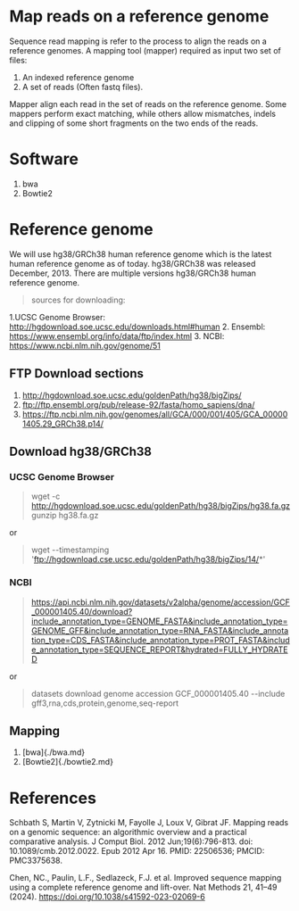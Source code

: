 # Map reads on a reference genome
Sequence read mapping is  refer to the process to align the reads on a reference genomes. 
A  mapping  tool (mapper) required as input two set of files:
1. An indexed reference genome
2. A set of reads (Often fastq files). 

Mapper align each read in the set of reads on the reference genome. Some mappers perform exact matching, while others allow  mismatches, indels and clipping of some short fragments on the two ends of the reads.


# Software 
1. bwa
2. Bowtie2 

# Reference genome  
We will use hg38/GRCh38 human reference genome which   is the latest human reference genome as of today. hg38/GRCh38 was released December, 2013. There are multiple  versions hg38/GRCh38 human reference genome.
> sources for downloading: 

1.UCSC Genome Browser: http://hgdownload.soe.ucsc.edu/downloads.html#human
2. Ensembl: https://www.ensembl.org/info/data/ftp/index.html
3. NCBI: https://www.ncbi.nlm.nih.gov/genome/51

## FTP Download sections 
1. http://hgdownload.soe.ucsc.edu/goldenPath/hg38/bigZips/
2. ftp://ftp.ensembl.org/pub/release-92/fasta/homo_sapiens/dna/
3. https://ftp.ncbi.nlm.nih.gov/genomes/all/GCA/000/001/405/GCA_000001405.29_GRCh38.p14/

## Download  hg38/GRCh38 

### UCSC Genome Browser

> wget -c http://hgdownload.soe.ucsc.edu/goldenPath/hg38/bigZips/hg38.fa.gz
> gunzip hg38.fa.gz

or 

> wget --timestamping 'ftp://hgdownload.cse.ucsc.edu/goldenPath/hg38/bigZips/14/*'


### NCBI

> https://api.ncbi.nlm.nih.gov/datasets/v2alpha/genome/accession/GCF_000001405.40/download?include_annotation_type=GENOME_FASTA&include_annotation_type=GENOME_GFF&include_annotation_type=RNA_FASTA&include_annotation_type=CDS_FASTA&include_annotation_type=PROT_FASTA&include_annotation_type=SEQUENCE_REPORT&hydrated=FULLY_HYDRATED

or 

> datasets download genome accession GCF_000001405.40 --include gff3,rna,cds,protein,genome,seq-report

## Mapping 
1. [bwa]{./bwa.md}
2. [Bowtie2]{./bowtie2.md}














# References
Schbath S, Martin V, Zytnicki M, Fayolle J, Loux V, Gibrat JF. Mapping reads on a genomic sequence: an algorithmic overview and a practical comparative analysis. J Comput Biol. 2012 Jun;19(6):796-813. doi: 10.1089/cmb.2012.0022. Epub 2012 Apr 16. PMID: 22506536; PMCID: PMC3375638.

Chen, NC., Paulin, L.F., Sedlazeck, F.J. et al. Improved sequence mapping using a complete reference genome and lift-over. Nat Methods 21, 41–49 (2024). https://doi.org/10.1038/s41592-023-02069-6
